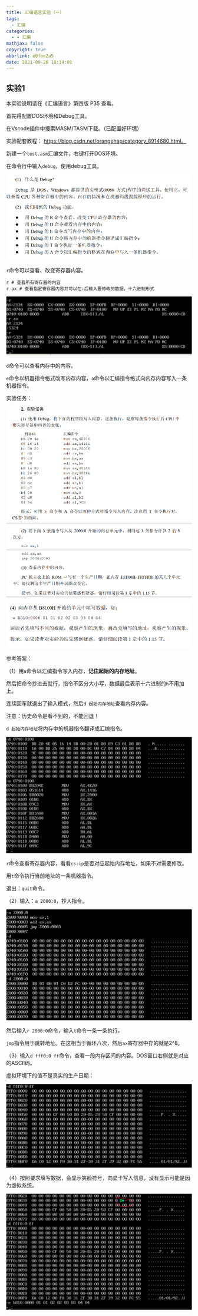 ```yaml
---
title: 汇编语言实验（一）
tags:
  - 汇编
categories:
  - - 汇编
mathjax: false
copyright: true
abbrlink: e0fbe2a5
date: 2021-09-26 18:14:01
---
```


## 实验1

<!--more-->

本实验说明请在《汇编语言》第四版 P35 查看。

首先得配置DOS环境和Debug工具。

在Vscode插件中搜索MASM/TASM下载。（已配置好环境）

实验配套教程： https://blog.csdn.net/orangehap/category_8914680.html。

新建一个`test.asm`汇编文件，右键打开DOS环境。

在命令行中输入`debug`，使用debug工具。

![image-20210926181820224](汇编语言实验（一）/image-20210926181820224.png)

`r`命令可以查看、改变寄存器内容。

```shell
r # 查看所有寄存器的内容
r ax # 查看指定寄存器内容并可以在:后输入要修改的数据，十六进制形式
```

![image-20210926182056353](汇编语言实验（一）/image-20210926182056353.png)

`d`命令可以查看内存中的内容。

`e`命令以机器指令格式改写内存内容，`a`命令以汇编指令格式向内存内容写入一条机器指令。

实验任务：

![image-20210926182410255](汇编语言实验（一）/image-20210926182410255.png)

![image-20210926182421069](汇编语言实验（一）/image-20210926182421069.png)

参考答案：

（1）用`a`命令以汇编指令写入内存，**记住起始的内存地址**。

然后把命令抄进去就行，指令不区分大小写，数据最后表示十六进制的`h`不用加上。

连续回车就退出了输入模式，然后`d 起始内存地址`查看内存内容。

注意：历史命令是看不到的，不能回退！

`d 起始内存地址`将内存中的机器指令翻译成汇编指令。

![image-20210926183924689](汇编语言实验（一）/image-20210926183924689.png)

`r`命令查看寄存器内容，看看`cs:ip`是否对应起始内存地址，如果不对需要修改。

用`t`命令执行当前地址的一条机器指令。

退出：`quit`命令。

（2）输入：`a 2000:0`，抄入指令。

![image-20210926185613802](汇编语言实验（一）/image-20210926185613802.png)

然后输入`r 2000:0`命令，输入`t`命令一条一条执行。

`jmp`指令用于跳转地址。在这相当于循环八次，然后`ax`寄存器中存的就是2^8。

（3）输入`d fff0:0 ff`命令，查看一段内存区间的内容。DOS窗口右侧就是对应的ASCII码。

虚拟环境下的值不是真实的生产日期：

![image-20210926191020815](汇编语言实验（一）/image-20210926191020815.png)

（4）按照要求填写数据，会显示笑脸符号，向显卡写入信息，没有显示可能是因为虚拟系统。

![image-20210926191634389](汇编语言实验（一）/image-20210926191634389.png)